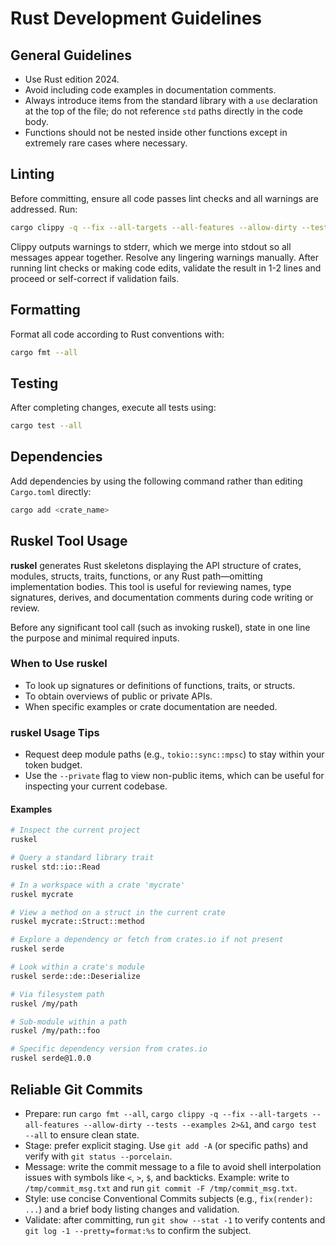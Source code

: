 



# Rust Development Guidelines

## General Guidelines

- Use Rust edition 2024.
- Avoid including code examples in documentation comments.
- Always introduce items from the standard library with a `use` declaration at
  the top of the file; do not reference `std` paths directly in the code body.
- Functions should not be nested inside other functions except in extremely
  rare cases where necessary.

## Linting

Before committing, ensure all code passes lint checks and all warnings are
addressed. Run:

```bash
cargo clippy -q --fix --all-targets --all-features --allow-dirty --tests --examples 2>&1
```

Clippy outputs warnings to stderr, which we merge into stdout so all messages
appear together. Resolve any lingering warnings manually. After running lint
checks or making code edits, validate the result in 1-2 lines and proceed or
self-correct if validation fails.

## Formatting

Format all code according to Rust conventions with:

```bash
cargo fmt --all
```

## Testing
After completing changes, execute all tests using:

```bash
cargo test --all
```

## Dependencies

Add dependencies by using the following command rather than editing
`Cargo.toml` directly:

```bash
cargo add <crate_name>
```

## Ruskel Tool Usage

**ruskel** generates Rust skeletons displaying the API structure of crates,
modules, structs, traits, functions, or any Rust path—omitting implementation
bodies. This tool is useful for reviewing names, type signatures, derives, and
documentation comments during code writing or review.

Before any significant tool call (such as invoking ruskel), state in one line the purpose and minimal required inputs.

### When to Use ruskel
- To look up signatures or definitions of functions, traits, or structs.
- To obtain overviews of public or private APIs.
- When specific examples or crate documentation are needed.

### ruskel Usage Tips
- Request deep module paths (e.g., `tokio::sync::mpsc`) to stay within your token budget.
- Use the `--private` flag to view non-public items, which can be useful for inspecting your current codebase.

#### Examples
```bash
# Inspect the current project
ruskel

# Query a standard library trait
ruskel std::io::Read

# In a workspace with a crate 'mycrate'
ruskel mycrate

# View a method on a struct in the current crate
ruskel mycrate::Struct::method

# Explore a dependency or fetch from crates.io if not present
ruskel serde

# Look within a crate's module
ruskel serde::de::Deserialize

# Via filesystem path
ruskel /my/path

# Sub-module within a path
ruskel /my/path::foo

# Specific dependency version from crates.io
ruskel serde@1.0.0
```

</rust>

## Reliable Git Commits

- Prepare: run `cargo fmt --all`, `cargo clippy -q --fix --all-targets --all-features --allow-dirty --tests --examples 2>&1`, and `cargo test --all` to ensure clean state.
- Stage: prefer explicit staging. Use `git add -A` (or specific paths) and verify with `git status --porcelain`.
- Message: write the commit message to a file to avoid shell interpolation issues with symbols like `<`, `>`, `$`, and backticks. Example: write to `/tmp/commit_msg.txt` and run `git commit -F /tmp/commit_msg.txt`.
- Style: use concise Conventional Commits subjects (e.g., `fix(render): ...`) and a brief body listing changes and validation.
- Validate: after committing, run `git show --stat -1` to verify contents and `git log -1 --pretty=format:%s` to confirm the subject.

